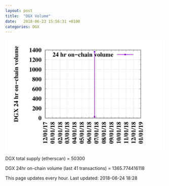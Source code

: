 ```yaml
---
layout: post
title:  "DGX Volume"
date:   2018-06-23 15:56:31 +0100
categories: DGX
---
```


![DGX volume graph](dgxvolume_scripts/out.png)


DGX total supply (etherscan) = 50300

DGX 24hr on-chain volume (last 41 transactions) = 1365.774416118

This page updates every hour. Last updated:
2018-06-24 18:28
